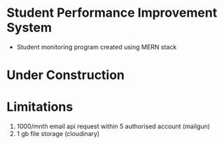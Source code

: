# Student Performance Improvement System

- Student monitoring program created using MERN stack

# Under Construction

# Limitations

1. 1000/mnth email api request within 5 authorised account (mailgun)
2. 1 gb file storage (cloudinary)

